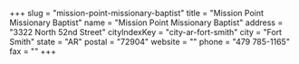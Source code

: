 +++
slug = "mission-point-missionary-baptist"
title = "Mission Point Missionary Baptist"
name = "Mission Point Missionary Baptist"
address = "3322 North 52nd Street"
cityIndexKey = "city-ar-fort-smith"
city = "Fort Smith"
state = "AR"
postal = "72904"
website = ""
phone = "479 785-1165"
fax = ""
+++
